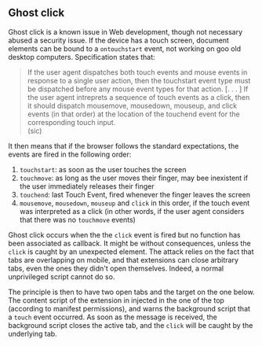 ## Ghost click

Ghost click is a known issue in Web development, though not necessary abused a security issue. If the device has a touch screen, document elements can be bound to a `ontouchstart` event, not working on goo old desktop computers. Specification states that:

>If the user agent dispatches both touch events and mouse events in response to a single user action, then the touchstart event type must be dispatched before any mouse event types for that action. [. . . ] If the user agent intreprets a sequence of touch events as a click, then it should dispatch mousemove, mousedown, mouseup, and click events (in that order) at the location of the touchend event for the corresponding touch input.  
>(sic)

It then means that if the browser follows the standard expectations, the events are fired in the following order:

1. `touchstart`: as soon as the user touches the screen
2. `touchmove`: as long as the user moves their finger, may bee inexistent if the user immediately releases their finger
3. `touchend`: last Touch Event, fired whenever the finger leaves the screen
4. `mousemove`, `mousedown`, `mouseup` and `click` in this order, if the touch event was interpreted as a click (in other words, if the user agent considers that there was no `touchmove` events)


Ghost click occurs when the the `click` event is fired but no function has been associated as callback. It might be without consequences, unless the `click` is caught by an unexpected element. The attack relies on the fact that tabs are overlapping on mobile, and that extensions can close arbitrary tabs, even the ones they didn't open themselves. Indeed, a normal unprivileged script cannot do so.

The principle is then to have two open tabs and the target on the one below. The content script of the extension in injected in the one of the top (according to manifest permissions), and warns the background script that a `touch` event occurred. As soon as the message is received, the background script closes the active tab, and the `click` will be caught by the underlying tab.
